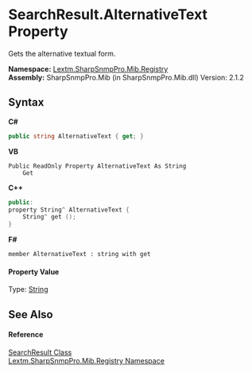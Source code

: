 # SearchResult.AlternativeText Property 
 

Gets the alternative textual form.

**Namespace:**&nbsp;<a href="N_Lextm_SharpSnmpPro_Mib_Registry">Lextm.SharpSnmpPro.Mib.Registry</a><br />**Assembly:**&nbsp;SharpSnmpPro.Mib (in SharpSnmpPro.Mib.dll) Version: 2.1.2

## Syntax

**C#**<br />
``` C#
public string AlternativeText { get; }
```

**VB**<br />
``` VB
Public ReadOnly Property AlternativeText As String
	Get
```

**C++**<br />
``` C++
public:
property String^ AlternativeText {
	String^ get ();
}
```

**F#**<br />
``` F#
member AlternativeText : string with get

```


#### Property Value
Type: <a href="https://docs.microsoft.com/dotnet/api/system.string" target="_blank" rel="noopener noreferrer">String</a><br />

## See Also


#### Reference
<a href="T_Lextm_SharpSnmpPro_Mib_Registry_SearchResult">SearchResult Class</a><br /><a href="N_Lextm_SharpSnmpPro_Mib_Registry">Lextm.SharpSnmpPro.Mib.Registry Namespace</a><br />